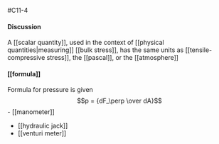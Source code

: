 #C11-4 

#### Discussion
A [[scalar quantity]], used in the context of [[physical quantities|measuring]] [[bulk stress]], has the same units as [[tensile-compressive stress]], the [[pascal]], or the [[atmosphere]]

#### [[formula]]
Formula for pressure is given $$p = {dF_\perp \over dA}$$- [[manometer]]
- [[hydraulic jack]]
- [[venturi meter]]
